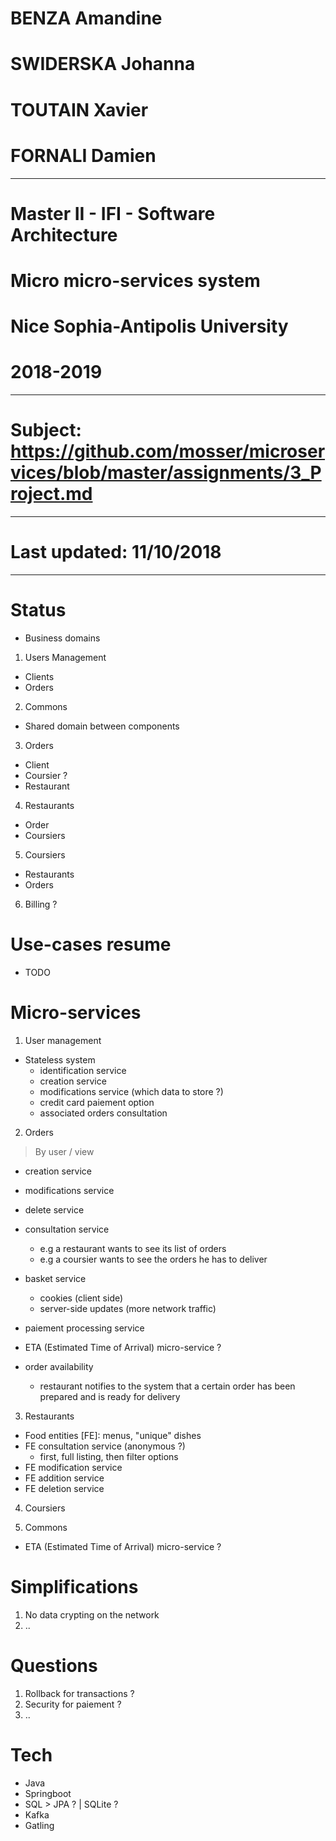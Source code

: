 # BENZA Amandine 
# SWIDERSKA Johanna
# TOUTAIN Xavier
# FORNALI Damien
----
# Master II - IFI - Software Architecture
# Micro micro-services system
# Nice Sophia-Antipolis University
# 2018-2019
----
# Subject: https://github.com/mosser/microservices/blob/master/assignments/3_Project.md
---
# Last updated: 11/10/2018
---

# Status
- Business domains

1. Users Management
- Clients
- Orders

2. Commons
- Shared domain between components

3. Orders
- Client
- Coursier ?
- Restaurant

4. Restaurants
- Order
- Coursiers

5. Coursiers
- Restaurants
- Orders

6. Billing ?


# Use-cases resume
- TODO

# Micro-services
1. User management
- Stateless system
	- identification service
	- creation service
	- modifications service (which data to store ?)
	- credit card paiement option
	- associated orders consultation

2. Orders
> By user / view
- creation service
- modifications service
- delete service

- consultation service
	- e.g a restaurant wants to see its list of orders
	- e.g a coursier wants to see the orders he has to deliver

- basket service
	- cookies (client side)
	- server-side updates (more network traffic)

- paiement processing service
- ETA (Estimated Time of Arrival) micro-service ?
- order availability
	- restaurant notifies to the system that
		a certain order has been prepared and is
		ready for delivery

3. Restaurants
- Food entities [FE]: menus, "unique" dishes
- FE consultation service (anonymous ?)
	- first, full listing, then filter options
- FE modification service
- FE addition service
- FE deletion service

4. Coursiers

5. Commons
- ETA (Estimated Time of Arrival) micro-service ?

# Simplifications
1. No data crypting on the network
2. ..

# Questions
1. Rollback for transactions ?
2. Security for paiement ?
3. ..

# Tech
- Java
- Springboot
- SQL > JPA ? | SQLite ?
- Kafka
- Gatling